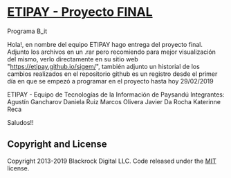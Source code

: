 # [ETIPAY - Proyecto FINAL](https://startbootstrap.com/template-overviews/creative/)

Programa B_it


Hola!, en nombre del equipo ETIPAY hago entrega del proyecto final.
Adjunto los archivos en un .rar pero recomiendo para mejor visualización del mismo, verlo directamente
en su sitio web "https://etipay.github.io/sigem/", también adjunto un historial de los cambios realizados
en el repositorio github es un registro desde el primer día en que se empezó a
 programar en el proyecto hasta hoy 29/02/2019

ETIPAY - Equipo de Tecnologías de la Información de Paysandú
Integrantes: 
Agustín Gancharov
Daniela Ruiz
Marcos Olivera
Javier Da Rocha
Katerinne Reca

Saludos!! 

## Copyright and License

Copyright 2013-2019 Blackrock Digital LLC. Code released under the [MIT](https://github.com/BlackrockDigital/startbootstrap-creative/blob/gh-pages/LICENSE) license.
